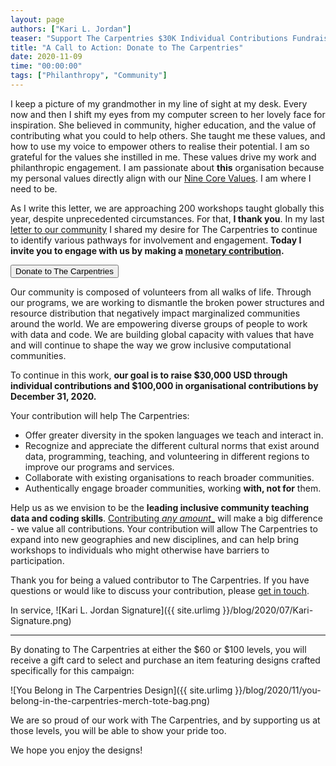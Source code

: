 ```yaml
---
layout: page
authors: ["Kari L. Jordan"]
teaser: "Support The Carpentries $30K Individual Contributions Fundraising Goal"
title: "A Call to Action: Donate to The Carpentries"
date: 2020-11-09
time: "00:00:00"
tags: ["Philanthropy", "Community"]
---
```


I keep a picture of my grandmother in my line of sight at my desk. Every now and then I shift my eyes from my computer screen to her lovely face for inspiration. She believed in community, higher education, and the value of contributing what you could to help others. She taught me these values, and how to use my voice to empower others to realise their potential. I am so grateful for the values she instilled in me. These values drive my work and philanthropic engagement. I am passionate about __this__ organisation because my personal values directly align with our [Nine Core Values](https://carpentries.org/values/). I am where I need to be.

As I write this letter, we are approaching 200 workshops taught globally this year, despite unprecedented circumstances. For that, __I thank you__. In my last [letter to our community](https://carpentries.org/blog/2020/07/july-2020-letter-from-the-executive-director/) I shared my desire for The Carpentries to continue to identify various pathways for involvement and engagement. __Today I invite you to engage with us by making a [monetary contribution](https://carpentries.wedid.it/campaigns/8261).__

<a href="https://carpentries.wedid.it/campaigns/8261">
        <button class="btn">
            Donate to The Carpentries
        </button>
</a>

Our community is composed of volunteers from all walks of life. Through our programs, we are working to dismantle the broken power structures and resource distribution that negatively impact marginalized communities around the world. We are empowering diverse groups of people to work with data and code. We are building global capacity with values that have and will continue to shape the way we grow inclusive computational communities.

To continue in this work, __our goal is to raise $30,000 USD through individual contributions and $100,000 in organisational contributions by December 31, 2020.__

Your contribution will help The Carpentries:
- Offer greater diversity in the spoken languages we teach and interact in.
- Recognize and appreciate the different cultural norms that exist around data, programming, teaching, and volunteering in different regions to improve our programs and services.
- Collaborate with existing organisations to reach broader communities.
- Authentically engage broader communities, working __with, not for__ them.

Help us as we envision to be the __leading inclusive community teaching data and coding skills__. [Contributing _any amount__](https://carpentries.wedid.it/campaigns/8261) will make a big difference - we value all contributions. Your contribution will allow The Carpentries to expand into new geographies and new disciplines, and can help bring workshops to individuals who might otherwise have barriers to participation.

Thank you for being a valued contributor to The Carpentries. If you have questions or would like to discuss your contribution, please [get in touch](mailto:team@carpentries.org).

In service,
![Kari L. Jordan Signature]({{ site.urlimg }}/blog/2020/07/Kari-Signature.png)

_____________________________________________________________________________________________________________

By donating to The Carpentries at either the $60 or $100 levels, you will receive a gift card to select and purchase an item featuring designs crafted specifically for this campaign:

![You Belong in The Carpentries Design]({{ site.urlimg }}/blog/2020/11/you-belong-in-the-carpentries-merch-tote-bag.png)

We are so proud of our work with The Carpentries, and by supporting us at those levels, you will be able to show your pride too.

We hope you enjoy the designs!
